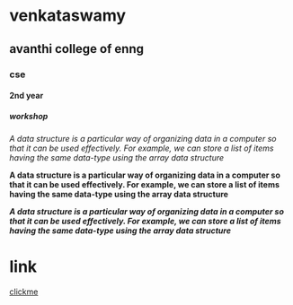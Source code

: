 # venkataswamy
## avanthi college of enng
### cse
#### 2nd year
##### workshop
*A data structure is a particular way of organizing data in a computer so that it can be used effectively. For example, we can store a list of items having the same data-type using the array data structure*


**A data structure is a particular way of organizing data in a computer so that it can be used effectively. For example, we can store a list of items having the same data-type using the array data structure**

***A data structure is a particular way of organizing data in a computer so that it can be used effectively. For example, we can store a list of items having the same data-type using the array data structure***
# link
[clickme](www.goolge.com)
